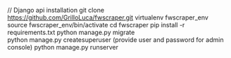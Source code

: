 // Django api installation
git clone https://github.com/GrilloLuca/fwscraper.git
virtualenv fwscraper_env
source fwscraper_env/bin/activate
cd fwscraper
pip install -r requirements.txt
python manage.py migrate       
python manage.py createsuperuser (provide user and password for admin console)
python manage.py runserver
